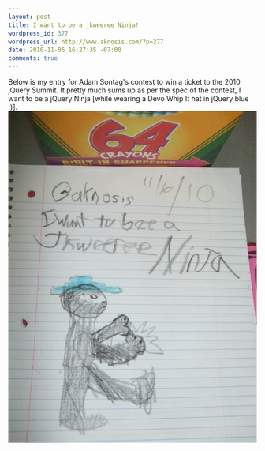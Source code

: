 ```yaml
--- 
layout: post
title: I want to be a jkweeree Ninja!
wordpress_id: 377
wordpress_url: http://www.aknosis.com/?p=377
date: 2010-11-06 16:27:35 -07:00
comments: true
---
```

Below is my entry for Adam Sontag's contest to win a ticket to the 2010 jQuery Summit. It pretty much sums up as per the spec of the contest, I want to be a jQuery Ninja [while wearing a Devo Whip It hat in jQuery blue :)].
<a href="/images/2010/11/DSCF8344-e1289083614559.jpg"><img class="alignnone size-large wp-image-378" title="jkweeree ninja" src="/images/2010/11/DSCF8344-e1289083614559-768x1024.jpg" alt="" width="600" /></a>
